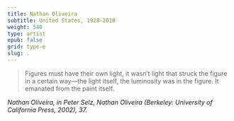 ```yaml
---
title: Nathan Oliveira
subtitle: United States, 1928–2010
weight: 540
type: artist
epub: false
grid: type-e
slug: .
---
```

>Figures must have their own light, it wasn’t light that struck the figure in a certain way—the light itself, the luminosity was in the figure. It emanated from the paint itself.

<cite>Nathan Oliveira, in Peter Selz, *Nathan Oliveira* (Berkeley: University of California Press, 2002), 37.</cite>
